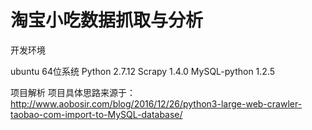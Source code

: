 淘宝小吃数据抓取与分析
====
开发环境

ubuntu 64位系统
Python 2.7.12
Scrapy 1.4.0
MySQL-python 1.2.5

项目解析
项目具体思路来源于： http://www.aobosir.com/blog/2016/12/26/python3-large-web-crawler-taobao-com-import-to-MySQL-database/


